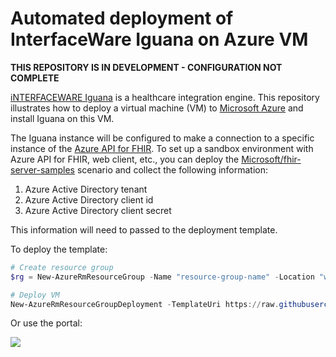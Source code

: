 # Automated deployment of InterfaceWare Iguana on Azure VM

**THIS REPOSITORY IS IN DEVELOPMENT - CONFIGURATION NOT COMPLETE**

[iNTERFACEWARE Iguana](https://www.interfaceware.com/iguana.html) is a healthcare integration engine. This repository illustrates how to deploy a virtual machine (VM) to [Microsoft Azure](https://azure.microsoft.com) and install Iguana on this VM.

The Iguana instance will be configured to make a connection to a specific instance of the [Azure API for FHIR](https://azure.microsoft.com/en-us/services/azure-api-for-fhir/). To set up a sandbox environment with Azure API for FHIR, web client, etc., you can deploy the [Microsoft/fhir-server-samples](https://github.com/Microsoft/fhir-server-samples) scenario and collect the following information:

1. Azure Active Directory tenant
1. Azure Active Directory client id
1. Azure Active Directory client secret

This information will need to passed to the deployment template.

To deploy the template:

```PowerShell
# Create resource group
$rg = New-AzureRmResourceGroup -Name "resource-group-name" -Location "westus2"

# Deploy VM
New-AzureRmResourceGroupDeployment -TemplateUri https://raw.githubusercontent.com/hansenms/azure-iguana/master/azuredeploy.json -vmName myiguanavmname -adminUsername myadminuser -adminPassword $(ConvertTo-SecureString -AsPlainText -Force "adminuserpassword") -ResourceGroupName $rg.ResourceGroupName
```

Or use the portal:

<a href="https://portal.azure.com/#create/Microsoft.Template/uri/https%3A%2F%2Fraw.githubusercontent.com%2Fhansenms%2Fazure-iguana%2Fmaster%2Fazuredeploy.json" target="_blank">
    <img src="https://azuredeploy.net/deploybutton.png"/>
</a>
